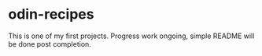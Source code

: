 # odin-recipes
This is one of my first projects. Progress work ongoing, simple README will be done post completion.
